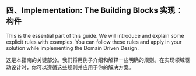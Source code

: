 ## 四、Implementation: The Building Blocks 实现：构件

This is the essential part of this guide. We will introduce and explain some explicit rules with examples. You can follow these rules and apply in your solution while implementing the Domain Driven Design.

这是本指南的关键部分。我们将用例子介绍和解释一些明确的规则。在实现领域驱动设计时，你可以遵循这些规则并应用于你的解决方案。

